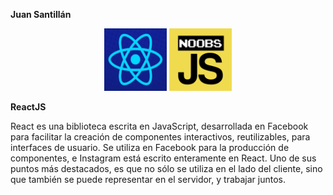 **Juan Santillán**

<p align="center">
  <img src="/imgReadme/react-raro.PNG" width="100" height="100"/>
  <img src="/imgReadme/noobsjs.png" width="100" height="100"/>
</p>

**ReactJS**

React es una biblioteca escrita en JavaScript, desarrollada en Facebook para facilitar la creación de componentes interactivos, reutilizables, para interfaces de usuario. Se utiliza en Facebook para la producción de componentes, e Instagram está escrito enteramente en React. Uno de sus puntos más destacados, es que no sólo se utiliza en el lado del cliente, sino que también se puede representar en el servidor, y trabajar juntos.

